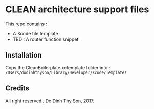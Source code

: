 # CLEAN architecture support files

This repo contains :
- A Xcode file template 
- TBD : A router function snippet 

## Installation 

Copy the CleanBoilerplate.xctemplate folder into :
```/Users/dodinhthyson/Library/Developer/Xcode/Templates```

## Credits
All right reserved., Do Dinh Thy Son, 2017.